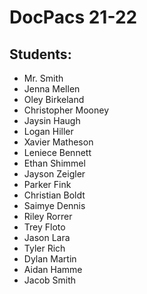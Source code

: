 # DocPacs 21-22

## Students:
- Mr. Smith
- Jenna Mellen
- Oley Birkeland
- Christopher Mooney
- Jaysin Haugh
- Logan Hiller
- Xavier Matheson
- Leniece Bennett
- Ethan Shimmel
- Jayson Zeigler
- Parker Fink
- Christian Boldt
- Saimye Dennis
- Riley Rorrer
- Trey Floto
- Jason Lara
- Tyler Rich
- Dylan Martin
- Aidan Hamme
- Jacob Smith